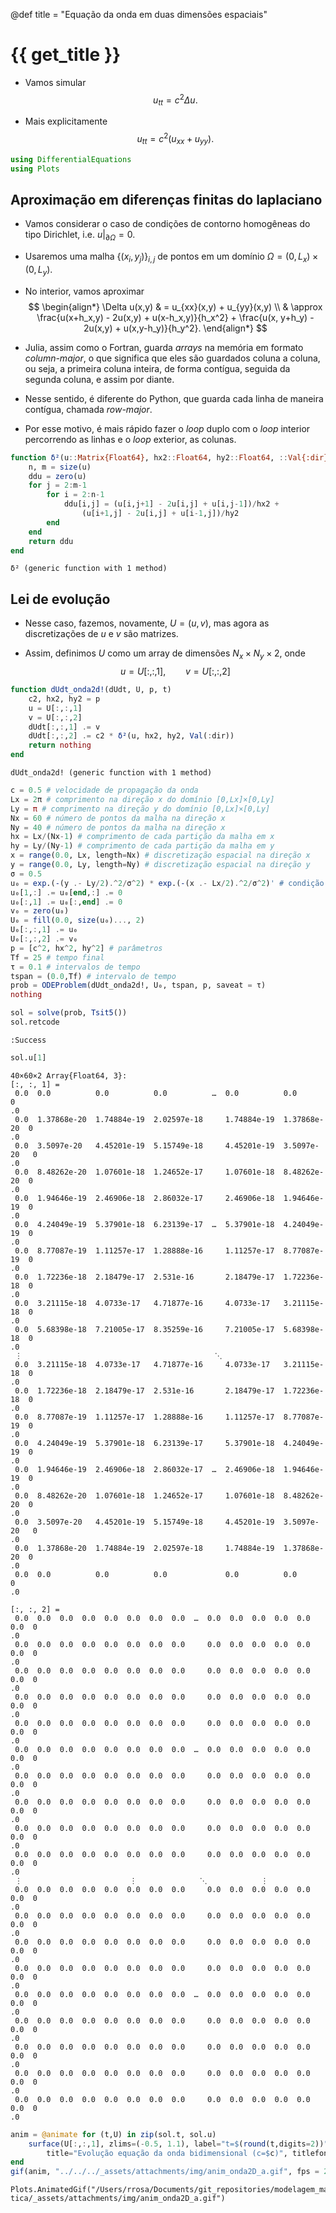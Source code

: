 
@def title = "Equação da onda em duas dimensões espaciais"

# {{ get_title }}

* Vamos simular
$$ u_{tt} = c^2\Delta u.
$$

* Mais explicitamente
$$ u_{tt} = c^2(u_{xx} + u_{yy}).
$$

```julia
using DifferentialEquations
using Plots
```



## Aproximação em diferenças finitas do laplaciano

* Vamos considerar o caso de condições de contorno homogêneas do tipo Dirichlet, i.e. $u|_{\partial\Omega} = 0$.

* Usaremos uma malha $\{(x_i,y_j)\}_{i,j}$ de pontos em um domínio $\Omega = (0,L_x)\times(0,L_y)$.

* No interior, vamos aproximar
$$
\begin{align*}
  \Delta u(x,y) & = u_{xx}(x,y) + u_{yy}(x,y) \\
  & \approx \frac{u(x+h_x,y) - 2u(x,y) + u(x-h_x,y)}{h_x^2} + \frac{u(x, y+h_y) - 2u(x,y) + u(x,y-h_y)}{h_y^2}.
\end{align*}
$$

* Julia, assim como o Fortran, guarda *arrays* na memória em formato *column-major*, o que significa que eles são guardados coluna a coluna, ou seja, a primeira coluna inteira, de forma contígua, seguida da segunda coluna, e assim por diante. 

* Nesse sentido, é diferente do Python, que guarda cada linha de maneira contígua, chamada *row-major*.

* Por esse motivo, é mais rápido fazer o *loop* duplo com o *loop* interior percorrendo as linhas e o *loop* exterior, as colunas.

```julia
function δ²(u::Matrix{Float64}, hx2::Float64, hy2::Float64, ::Val{:dir})
    n, m = size(u)
    ddu = zero(u)
    for j = 2:m-1
        for i = 2:n-1
            ddu[i,j] = (u[i,j+1] - 2u[i,j] + u[i,j-1])/hx2 + 
                (u[i+1,j] - 2u[i,j] + u[i-1,j])/hy2
        end
    end
    return ddu
end
```

```
δ² (generic function with 1 method)
```




## Lei de evolução

* Nesse caso, fazemos, novamente, $U=(u,v)$, mas agora as discretizações de $u$ e $v$ são matrizes.

* Assim, definimos $U$ como um array de dimensões $N_x\times N_y \times 2$, onde
$$ u = U[:,:,1], \qquad v = U[:,:,2]
$$

```julia
function dUdt_onda2d!(dUdt, U, p, t)
    c2, hx2, hy2 = p
    u = U[:,:,1]
    v = U[:,:,2]
    dUdt[:,:,1] .= v
    dUdt[:,:,2] .= c2 * δ²(u, hx2, hy2, Val(:dir))
    return nothing
end
```

```
dUdt_onda2d! (generic function with 1 method)
```



```julia
c = 0.5 # velocidade de propagação da onda
Lx = 2π # comprimento na direção x do domínio [0,Lx]×[0,Ly]
Ly = π # comprimento na direção y do domínio [0,Lx]×[0,Ly]
Nx = 60 # número de pontos da malha na direção x
Ny = 40 # número de pontos da malha na direção x
hx = Lx/(Nx-1) # comprimento de cada partição da malha em x
hy = Ly/(Ny-1) # comprimento de cada partição da malha em y
x = range(0.0, Lx, length=Nx) # discretização espacial na direção x
y = range(0.0, Ly, length=Ny) # discretização espacial na direção y
σ = 0.5
u₀ = exp.(-(y .- Ly/2).^2/σ^2) * exp.(-(x .- Lx/2).^2/σ^2)' # condição inicial
u₀[1,:] .= u₀[end,:] .= 0
u₀[:,1] .= u₀[:,end] .= 0
v₀ = zero(u₀)
U₀ = fill(0.0, size(u₀)..., 2)
U₀[:,:,1] .= u₀ 
U₀[:,:,2] .= v₀
p = [c^2, hx^2, hy^2] # parâmetros
Tf = 25 # tempo final
τ = 0.1 # intervalos de tempo
tspan = (0.0,Tf) # intervalo de tempo
prob = ODEProblem(dUdt_onda2d!, U₀, tspan, p, saveat = τ)
nothing
```


```julia
sol = solve(prob, Tsit5())
sol.retcode
```

```
:Success
```



```julia
sol.u[1]
```

```
40×60×2 Array{Float64, 3}:
[:, :, 1] =
 0.0  0.0          0.0          0.0          …  0.0          0.0          0
.0
 0.0  1.37868e-20  1.74884e-19  2.02597e-18     1.74884e-19  1.37868e-20  0
.0
 0.0  3.5097e-20   4.45201e-19  5.15749e-18     4.45201e-19  3.5097e-20   0
.0
 0.0  8.48262e-20  1.07601e-18  1.24652e-17     1.07601e-18  8.48262e-20  0
.0
 0.0  1.94646e-19  2.46906e-18  2.86032e-17     2.46906e-18  1.94646e-19  0
.0
 0.0  4.24049e-19  5.37901e-18  6.23139e-17  …  5.37901e-18  4.24049e-19  0
.0
 0.0  8.77087e-19  1.11257e-17  1.28888e-16     1.11257e-17  8.77087e-19  0
.0
 0.0  1.72236e-18  2.18479e-17  2.531e-16       2.18479e-17  1.72236e-18  0
.0
 0.0  3.21115e-18  4.0733e-17   4.71877e-16     4.0733e-17   3.21115e-18  0
.0
 0.0  5.68398e-18  7.21005e-17  8.35259e-16     7.21005e-17  5.68398e-18  0
.0
 ⋮                                           ⋱                            
 0.0  3.21115e-18  4.0733e-17   4.71877e-16     4.0733e-17   3.21115e-18  0
.0
 0.0  1.72236e-18  2.18479e-17  2.531e-16       2.18479e-17  1.72236e-18  0
.0
 0.0  8.77087e-19  1.11257e-17  1.28888e-16     1.11257e-17  8.77087e-19  0
.0
 0.0  4.24049e-19  5.37901e-18  6.23139e-17     5.37901e-18  4.24049e-19  0
.0
 0.0  1.94646e-19  2.46906e-18  2.86032e-17  …  2.46906e-18  1.94646e-19  0
.0
 0.0  8.48262e-20  1.07601e-18  1.24652e-17     1.07601e-18  8.48262e-20  0
.0
 0.0  3.5097e-20   4.45201e-19  5.15749e-18     4.45201e-19  3.5097e-20   0
.0
 0.0  1.37868e-20  1.74884e-19  2.02597e-18     1.74884e-19  1.37868e-20  0
.0
 0.0  0.0          0.0          0.0             0.0          0.0          0
.0

[:, :, 2] =
 0.0  0.0  0.0  0.0  0.0  0.0  0.0  0.0  …  0.0  0.0  0.0  0.0  0.0  0.0  0
.0
 0.0  0.0  0.0  0.0  0.0  0.0  0.0  0.0     0.0  0.0  0.0  0.0  0.0  0.0  0
.0
 0.0  0.0  0.0  0.0  0.0  0.0  0.0  0.0     0.0  0.0  0.0  0.0  0.0  0.0  0
.0
 0.0  0.0  0.0  0.0  0.0  0.0  0.0  0.0     0.0  0.0  0.0  0.0  0.0  0.0  0
.0
 0.0  0.0  0.0  0.0  0.0  0.0  0.0  0.0     0.0  0.0  0.0  0.0  0.0  0.0  0
.0
 0.0  0.0  0.0  0.0  0.0  0.0  0.0  0.0  …  0.0  0.0  0.0  0.0  0.0  0.0  0
.0
 0.0  0.0  0.0  0.0  0.0  0.0  0.0  0.0     0.0  0.0  0.0  0.0  0.0  0.0  0
.0
 0.0  0.0  0.0  0.0  0.0  0.0  0.0  0.0     0.0  0.0  0.0  0.0  0.0  0.0  0
.0
 0.0  0.0  0.0  0.0  0.0  0.0  0.0  0.0     0.0  0.0  0.0  0.0  0.0  0.0  0
.0
 0.0  0.0  0.0  0.0  0.0  0.0  0.0  0.0     0.0  0.0  0.0  0.0  0.0  0.0  0
.0
 ⋮                        ⋮              ⋱            ⋮                   
 0.0  0.0  0.0  0.0  0.0  0.0  0.0  0.0     0.0  0.0  0.0  0.0  0.0  0.0  0
.0
 0.0  0.0  0.0  0.0  0.0  0.0  0.0  0.0     0.0  0.0  0.0  0.0  0.0  0.0  0
.0
 0.0  0.0  0.0  0.0  0.0  0.0  0.0  0.0     0.0  0.0  0.0  0.0  0.0  0.0  0
.0
 0.0  0.0  0.0  0.0  0.0  0.0  0.0  0.0     0.0  0.0  0.0  0.0  0.0  0.0  0
.0
 0.0  0.0  0.0  0.0  0.0  0.0  0.0  0.0  …  0.0  0.0  0.0  0.0  0.0  0.0  0
.0
 0.0  0.0  0.0  0.0  0.0  0.0  0.0  0.0     0.0  0.0  0.0  0.0  0.0  0.0  0
.0
 0.0  0.0  0.0  0.0  0.0  0.0  0.0  0.0     0.0  0.0  0.0  0.0  0.0  0.0  0
.0
 0.0  0.0  0.0  0.0  0.0  0.0  0.0  0.0     0.0  0.0  0.0  0.0  0.0  0.0  0
.0
 0.0  0.0  0.0  0.0  0.0  0.0  0.0  0.0     0.0  0.0  0.0  0.0  0.0  0.0  0
.0
```



```julia
anim = @animate for (t,U) in zip(sol.t, sol.u)
    surface(U[:,:,1], zlims=(-0.5, 1.1), label="t=$(round(t,digits=2))", clims=(0.0, 1.0),
        title="Evolução equação da onda bidimensional (c=$c)", titlefont=10)
end
gif(anim, "../../../_assets/attachments/img/anim_onda2D_a.gif", fps = 20)
```

```
Plots.AnimatedGif("/Users/rrosa/Documents/git_repositories/modelagem_matema
tica/_assets/attachments/img/anim_onda2D_a.gif")
```



